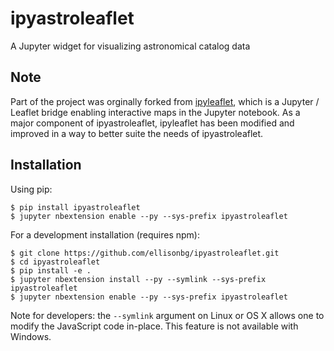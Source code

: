 ipyastroleaflet
==========

A Jupyter widget for visualizing astronomical catalog data

Note
----

Part of the project was orginally forked from [ipyleaflet](https://github.com/ellisonbg/ipyleaflet), which is a Jupyter / Leaflet bridge enabling interactive maps in the Jupyter notebook. As a major component of ipyastroleaflet, ipyleaflet has been modified and improved in a way to better suite the needs of ipyastroleaflet.

Installation
------------

Using pip:

```
$ pip install ipyastroleaflet
$ jupyter nbextension enable --py --sys-prefix ipyastroleaflet
```

For a development installation (requires npm):

```
$ git clone https://github.com/ellisonbg/ipyastroleaflet.git
$ cd ipyastroleaflet
$ pip install -e .
$ jupyter nbextension install --py --symlink --sys-prefix ipyastroleaflet
$ jupyter nbextension enable --py --sys-prefix ipyastroleaflet
```

Note for developers: the `--symlink` argument on Linux or OS X allows one to
modify the JavaScript code in-place. This feature is not available
with Windows.
